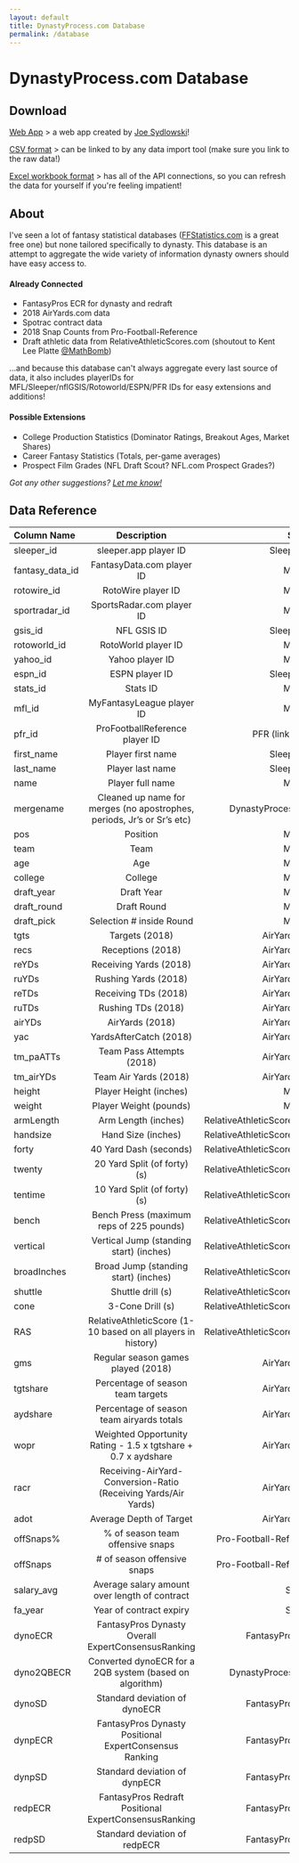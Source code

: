 ```yaml
---
layout: default
title: DynastyProcess.com Database
permalink: /database
---
```


# DynastyProcess.com Database

## Download

[Web App](http://apps.dynastyprocess.com/database) > a web app created by [Joe Sydlowski](http://twitter.com/JoeSydlowskiFF)!

[CSV format](https://github.com/tanho63/dynastyprocess/blob/master/files/database.csv) > can be linked to by any data import tool (make sure you link to the raw data!)

[Excel workbook format](https://github.com/tanho63/dynastyprocess/blob/master/files/workbooks/database-excel-macro.xlsm) > has all of the API connections, so you can refresh the data for yourself if you're feeling impatient!

## About

I've seen a lot of fantasy statistical databases ([FFStatistics.com](https://ffstatistics.com) is a great free one) but none tailored specifically to dynasty. This database is an attempt to aggregate the wide variety of information dynasty owners should have easy access to.

#### Already Connected
- FantasyPros ECR for dynasty and redraft
- 2018 AirYards.com data
- Spotrac contract data
- 2018 Snap Counts from Pro-Football-Reference
- Draft athletic data from RelativeAthleticScores.com (shoutout to Kent Lee Platte [@MathBomb](https://twitter.com/MathBomb))

...and because this database can't always aggregate every last source of data, it also includes playerIDs for MFL/Sleeper/nflGSIS/Rotoworld/ESPN/PFR IDs for easy extensions and additions!

#### Possible Extensions
- College Production Statistics (Dominator Ratings, Breakout Ages, Market Shares)
- Career Fantasy Statistics (Totals, per-game averages)
- Prospect Film Grades (NFL Draft Scout? NFL.com Prospect Grades?)

*Got any other suggestions? [Let me know!](http://twitter.com/_TanHo)*

## Data Reference

|Column Name|Description|Source|
|:---|:---:|---:|
|sleeper_id|sleeper.app player ID|Sleeper API|
|fantasy_data_id|FantasyData.com player ID|MFL API|
|rotowire_id|RotoWire player ID|MFL API|
|sportradar_id|SportsRadar.com player ID|MFL API|
|gsis_id|NFL GSIS ID|Sleeper API|
|rotoworld_id|RotoWorld player ID|MFL API|
|yahoo_id|Yahoo player ID|MFL API|
|espn_id|ESPN player ID|Sleeper API|
|stats_id|Stats ID|MFL API|
|mfl_id|MyFantasyLeague player ID|MFL API|
|pfr_id|ProFootballReference player ID|PFR (linkify.cgi)|
|first_name|Player first name|Sleeper API|
|last_name|Player last name|Sleeper API|
|name|Player full name|MFL API|
|mergename|Cleaned up name for merges (no apostrophes, periods, Jr’s or Sr’s etc)|DynastyProcess.com|
|pos|Position|MFL API|
|team|Team|MFL API|
|age|Age|MFL API|
|college|College|MFL API|
|draft_year|Draft Year|MFL API|
|draft_round|Draft Round|MFL API|
|draft_pick|Selection # inside Round|MFL API|
|tgts|Targets (2018)|AirYards.com|
|recs|Receptions (2018)|AirYards.com|
|reYDs|Receiving Yards (2018)|AirYards.com|
|ruYDs|Rushing Yards (2018)|AirYards.com|
|reTDs|Receiving TDs (2018)|AirYards.com|
|ruTDs|Rushing TDs (2018)|AirYards.com|
|airYDs|AirYards (2018)|AirYards.com|
|yac|YardsAfterCatch (2018)|AirYards.com|
|tm_paATTs|Team Pass Attempts (2018)|AirYards.com|
|tm_airYDs|Team Air Yards (2018)|AirYards.com|
|height|Player Height (inches)|MFL API|
|weight|Player Weight (pounds)|MFL API|
|armLength|Arm Length (inches)|RelativeAthleticScores.com|
|handsize|Hand Size (inches)|RelativeAthleticScores.com|
|forty|40 Yard Dash (seconds)|RelativeAthleticScores.com|
|twenty|20 Yard Split (of forty) (s)|RelativeAthleticScores.com|
|tentime|10 Yard Split (of forty) (s)|RelativeAthleticScores.com|
|bench|Bench Press (maximum reps of 225 pounds)|RelativeAthleticScores.com|
|vertical|Vertical Jump (standing start) (inches)|RelativeAthleticScores.com|
|broadInches|Broad Jump (standing start) (inches)|RelativeAthleticScores.com|
|shuttle|Shuttle drill (s)|RelativeAthleticScores.com|
|cone|3-Cone Drill (s)|RelativeAthleticScores.com|
|RAS|RelativeAthleticScore (1-10 based on all players in history)|RelativeAthleticScores.com|
|gms|Regular season games played (2018)|AirYards.com|
|tgtshare|Percentage of season team targets|AirYards.com|
|aydshare|Percentage of season team airyards totals|AirYards.com|
|wopr|Weighted Opportunity Rating - 1.5 x tgtshare + 0.7 x aydshare|AirYards.com|
|racr|Receiving-AirYard-Conversion-Ratio (Receiving Yards/Air Yards)|AirYards.com|
|adot|Average Depth of Target|AirYards.com|
|offSnaps%|% of season team offensive snaps|Pro-Football-Reference|
|offSnaps|# of season offensive snaps|Pro-Football-Reference|
|salary_avg|Average salary amount over length of contract|Spotrac|
|fa_year|Year of contract expiry|Spotrac|
|dynoECR|FantasyPros Dynasty Overall ExpertConsensusRanking|FantasyPros.com|
|dyno2QBECR|Converted dynoECR for a 2QB system (based on algorithm)|DynastyProcess.com|
|dynoSD|Standard deviation of dynoECR|FantasyPros.com|
|dynpECR|FantasyPros Dynasty Positional ExpertConsensus Ranking|FantasyPros.com|
|dynpSD|Standard deviation of dynpECR|FantasyPros.com|
|redpECR|FantasyPros Redraft Positional ExpertConsensusRanking|FantasyPros.com|
|redpSD|Standard deviation of redpECR|FantasyPros.com|
